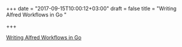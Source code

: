 +++
date = "2017-09-15T10:00:12+03:00"
draft = false
title = "Writing Alfred Workflows in Go  "

+++

<p><a href="https://medium.com/@NikitaVoloboev/writing-alfred-workflows-in-go-2a44f62dc432">Writing Alfred Workflows in Go  </a></p>